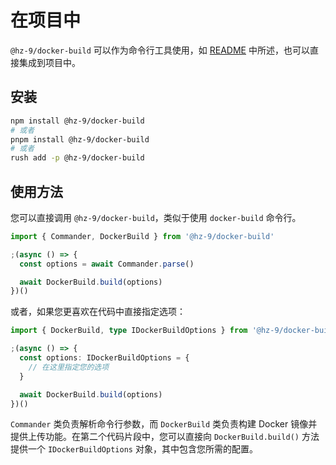# 在项目中

`@hz-9/docker-build` 可以作为命令行工具使用，如 [README](./) 中所述，也可以直接集成到项目中。

## 安装

```bash
npm install @hz-9/docker-build
# 或者
pnpm install @hz-9/docker-build
# 或者
rush add -p @hz-9/docker-build
```

## 使用方法

您可以直接调用 `@hz-9/docker-build`，类似于使用 `docker-build` 命令行。

```ts
import { Commander, DockerBuild } from '@hz-9/docker-build'

;(async () => {
  const options = await Commander.parse()

  await DockerBuild.build(options)
})()
```

或者，如果您更喜欢在代码中直接指定选项：

```ts
import { DockerBuild, type IDockerBuildOptions } from '@hz-9/docker-build'

;(async () => {
  const options: IDockerBuildOptions = {
    // 在这里指定您的选项
  }

  await DockerBuild.build(options)
})()
```

`Commander` 类负责解析命令行参数，而 `DockerBuild` 类负责构建 Docker 镜像并提供上传功能。在第二个代码片段中，您可以直接向 `DockerBuild.build()` 方法提供一个 `IDockerBuildOptions` 对象，其中包含您所需的配置。
